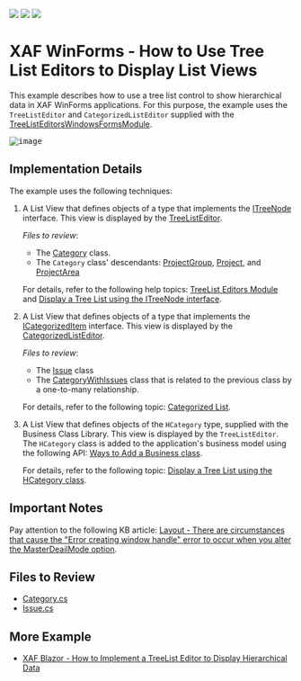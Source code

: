 <!-- default badges list -->
![](https://img.shields.io/endpoint?url=https://codecentral.devexpress.com/api/v1/VersionRange/128594891/22.2.6%2B)
[![](https://img.shields.io/badge/Open_in_DevExpress_Support_Center-FF7200?style=flat-square&logo=DevExpress&logoColor=white)](https://supportcenter.devexpress.com/ticket/details/E1125)
[![](https://img.shields.io/badge/📖_How_to_use_DevExpress_Examples-e9f6fc?style=flat-square)](https://docs.devexpress.com/GeneralInformation/403183)
<!-- default badges end -->

# XAF WinForms - How to Use Tree List Editors to Display List Views

This example describes how to use a tree list control to show hierarchical data in XAF WinForms applications. For this purpose, the example uses the `TreeListEditor` and `CategorizedListEditor` supplied with the [TreeListEditorsWindowsFormsModule](https://docs.devexpress.com/eXpressAppFramework/DevExpress.ExpressApp.TreeListEditors.Win.TreeListEditorsWindowsFormsModule). 

<kbd>![image](https://github.com/DevExpress-Examples/XAF_how-to-use-tree-list-editors-to-display-list-views-e1125/assets/14300209/b08d7d3e-c32d-4b73-bd2f-f537f6770871)</kbd>

## Implementation Details

The example uses the following techniques:

1. A List View that defines objects of a type that implements the [ITreeNode](https://docs.devexpress.com/eXpressAppFramework/DevExpress.Persistent.Base.General.ITreeNode) interface. This view is displayed by the [TreeListEditor](https://docs.devexpress.com/eXpressAppFramework/DevExpress.ExpressApp.TreeListEditors.Win.TreeListEditor).
 
    _Files to review_:
  
    * The [Category](./CS/EFCore/UseTreeListEF/UseTreeListEF.Module/BusinessObjects/Category.cs) class.
    * The `Category` class' descendants: [ProjectGroup](./CS/EFCore/UseTreeListEF/UseTreeListEF.Module/BusinessObjects/ProjectGroup.cs), [Project](./CS/EFCore/UseTreeListEF/UseTreeListEF.Module/BusinessObjects/Project.cs), and [ProjectArea](./CS/EFCore/UseTreeListEF/UseTreeListEF.Module/BusinessObjects/ProjectArea.cs)
    
    For details, refer to the following help topics: [TreeList Editors Module](https://docs.devexpress.com/eXpressAppFramework/112836/application-shell-and-base-infrastructure/tree-list-editors/tree-list-editors-module-overview) and [Display a Tree List using the ITreeNode interface](https://docs.devexpress.com/eXpressAppFramework/112837/application-shell-and-base-infrastructure/tree-list-editors/display-a-tree-list-using-the-tree-node-interface).
  
2. A List View that defines objects of a type that implements the [ICategorizedItem](https://docs.devexpress.com/eXpressAppFramework/DevExpress.Persistent.Base.General.ICategorizedItem) interface. This view is displayed by the [CategorizedListEditor](https://docs.devexpress.com/eXpressAppFramework/DevExpress.ExpressApp.TreeListEditors.Win.CategorizedListEditor).

    _Files to review_:

    * The [Issue](./CS/EFCore/UseTreeListEF/UseTreeListEF.Module/BusinessObjects/Issue.cs) class
    * The [CategoryWithIssues](./CS/EFCore/UseTreeListEF/UseTreeListEF.Module/BusinessObjects/CategoryWithIssues.cs) class that is related to the previous class by a one-to-many relationship.

    For details, refer to the following topic: [Categorized List](https://docs.devexpress.com/eXpressAppFramework/112838/application-shell-and-base-infrastructure/tree-list-editors/categorized-list).

3. A List View that defines objects of the `HCategory` type, supplied with the Business Class Library. This view is displayed by the `TreeListEditor`. The `HCategory` class is added to the application's business model using the following API: [Ways to Add a Business class](https://docs.devexpress.com/eXpressAppFramework/112847/business-model-design-orm/ways-to-add-a-business-class).

    For details, refer to the following topic: [Display a Tree List using the HCategory class](https://docs.devexpress.com/eXpressAppFramework/112839/application-shell-and-base-infrastructure/tree-list-editors/display-a-tree-list-using-the-category-class).

## Important Notes

Pay attention to the following KB article: [Layout - There are circumstances that cause the "Error creating window handle" error to occur when you alter the MasterDeailMode option](https://supportcenter.devexpress.com/ticket/details/b181657/layout-troubleshooting-the-error-creating-window-handle-or-infinite-recursion-detected).

## Files to Review

- [Category.cs](CS/EFCore/UseTreeListEF/UseTreeListEF.Module/BusinessObjects/Category.cs)
- [Issue.cs](CS/EFCore/UseTreeListEF/UseTreeListEF.Module/BusinessObjects/Issue.cs)

## More Example

* [XAF Blazor - How to Implement a TreeList Editor to Display Hierarchical Data](https://github.com/DevExpress-Examples/xaf-treelist-editor-blazor)

